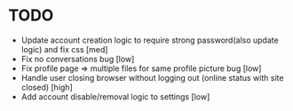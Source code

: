 # TODO
- Update account creation logic to require strong password(also update logic) and fix css [med]
- Fix no conversations bug [low]
- Fix profile page => multiple files for same profile picture bug [low]
- Handle user closing browser without logging out (online status with site closed) [high]
- Add account disable/removal logic to settings [low]